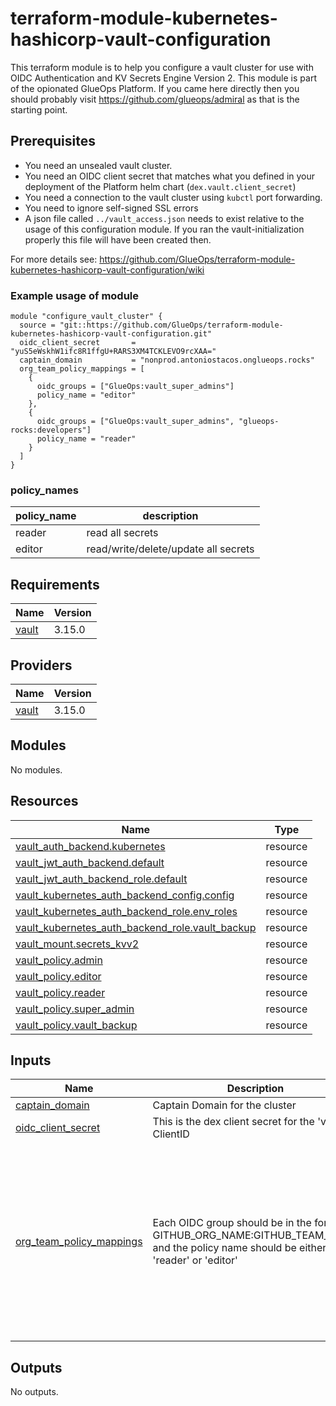 <!-- BEGIN_TF_DOCS -->
# terraform-module-kubernetes-hashicorp-vault-configuration

This terraform module is to help you configure a vault cluster for use with OIDC Authentication and KV Secrets Engine Version 2. This module is part of the opionated GlueOps Platform. If you came here directly then you should probably visit https://github.com/glueops/admiral as that is the starting point.

## Prerequisites

- You need an unsealed vault cluster.
- You need an OIDC client secret that matches what you defined in your deployment of the Platform helm chart (`dex.vault.client_secret`)
- You need a connection to the vault cluster using `kubctl` port forwarding.
- You need to ignore self-signed SSL errors
- A json file called `../vault_access.json` needs to exist relative to the usage of this configuration module. If you ran the vault-initialization properly this file will have been created then.

For more details see: https://github.com/GlueOps/terraform-module-kubernetes-hashicorp-vault-configuration/wiki

### Example usage of module

```hcl
module "configure_vault_cluster" {
  source = "git::https://github.com/GlueOps/terraform-module-kubernetes-hashicorp-vault-configuration.git"
  oidc_client_secret       = "yuS5eWskhW1ifc8R1ffgU+RARS3XM4TCKLEVO9rcXAA="
  captain_domain           = "nonprod.antoniostacos.onglueops.rocks"
  org_team_policy_mappings = [
    {
      oidc_groups = ["GlueOps:vault_super_admins"]
      policy_name = "editor"
    },
    {
      oidc_groups = ["GlueOps:vault_super_admins", "glueops-rocks:developers"]
      policy_name = "reader"
    }
  ]
}
```

### policy\_names

| policy\_name | description                          |
|-------------|--------------------------------------|
| reader      | read all secrets                     |
| editor      | read/write/delete/update all secrets |

## Requirements

| Name | Version |
|------|---------|
| <a name="requirement_vault"></a> [vault](#requirement\_vault) | 3.15.0 |

## Providers

| Name | Version |
|------|---------|
| <a name="provider_vault"></a> [vault](#provider\_vault) | 3.15.0 |

## Modules

No modules.

## Resources

| Name | Type |
|------|------|
| [vault_auth_backend.kubernetes](https://registry.terraform.io/providers/hashicorp/vault/3.15.0/docs/resources/auth_backend) | resource |
| [vault_jwt_auth_backend.default](https://registry.terraform.io/providers/hashicorp/vault/3.15.0/docs/resources/jwt_auth_backend) | resource |
| [vault_jwt_auth_backend_role.default](https://registry.terraform.io/providers/hashicorp/vault/3.15.0/docs/resources/jwt_auth_backend_role) | resource |
| [vault_kubernetes_auth_backend_config.config](https://registry.terraform.io/providers/hashicorp/vault/3.15.0/docs/resources/kubernetes_auth_backend_config) | resource |
| [vault_kubernetes_auth_backend_role.env_roles](https://registry.terraform.io/providers/hashicorp/vault/3.15.0/docs/resources/kubernetes_auth_backend_role) | resource |
| [vault_kubernetes_auth_backend_role.vault_backup](https://registry.terraform.io/providers/hashicorp/vault/3.15.0/docs/resources/kubernetes_auth_backend_role) | resource |
| [vault_mount.secrets_kvv2](https://registry.terraform.io/providers/hashicorp/vault/3.15.0/docs/resources/mount) | resource |
| [vault_policy.admin](https://registry.terraform.io/providers/hashicorp/vault/3.15.0/docs/resources/policy) | resource |
| [vault_policy.editor](https://registry.terraform.io/providers/hashicorp/vault/3.15.0/docs/resources/policy) | resource |
| [vault_policy.reader](https://registry.terraform.io/providers/hashicorp/vault/3.15.0/docs/resources/policy) | resource |
| [vault_policy.super_admin](https://registry.terraform.io/providers/hashicorp/vault/3.15.0/docs/resources/policy) | resource |
| [vault_policy.vault_backup](https://registry.terraform.io/providers/hashicorp/vault/3.15.0/docs/resources/policy) | resource |

## Inputs

| Name | Description | Type | Default | Required |
|------|-------------|------|---------|:--------:|
| <a name="input_captain_domain"></a> [captain\_domain](#input\_captain\_domain) | Captain Domain for the cluster | `string` | n/a | yes |
| <a name="input_oidc_client_secret"></a> [oidc\_client\_secret](#input\_oidc\_client\_secret) | This is the dex client secret for the 'vault' ClientID | `string` | n/a | yes |
| <a name="input_org_team_policy_mappings"></a> [org\_team\_policy\_mappings](#input\_org\_team\_policy\_mappings) | Each OIDC group should be in the format of GITHUB\_ORG\_NAME:GITHUB\_TEAM\_NAME and the policy name should be either 'reader' or 'editor' | <pre>list(object({<br>    policy_name = string<br>    oidc_groups = list(string)<br>  }))</pre> | <pre>[<br>  {<br>    "oidc_groups": [<br>      "example-org:team1",<br>      "example-org:team2"<br>    ],<br>    "policy_name": "reader"<br>  },<br>  {<br>    "oidc_groups": [<br>      "example-org:team1",<br>      "example-org:team3"<br>    ],<br>    "policy_name": "editor"<br>  }<br>]</pre> | no |

## Outputs

No outputs.
<!-- END_TF_DOCS -->
